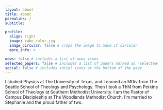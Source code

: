 ```yaml
---
layout: about
title: about
permalink: /
subtitle: 

profile:
  align: right
  image: cabe_color.jpg
  image_circular: false # crops the image to make it circular
  more_info: >

news: false # includes a list of news items
selected_papers: false # includes a list of papers marked as "selected={true}"
social: false # includes social icons at the bottom of the page
---
```


I studied Physics at The University of Texas, and I earned an MDiv from The Seattle School of Theology and Psychology. Then I took a ThM from Perkins School of Theology at Southern Methodist University. I am the Pastor of Campus Discipleship at The Woodlands Methodist Church. I'm married to Stephanie and the proud father of two.
